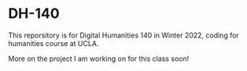 # DH-140

This reporsitory is for Digital Humanities 140 in Winter 2022, coding for humanities course at UCLA.

More on the project I am working on for this class soon!
